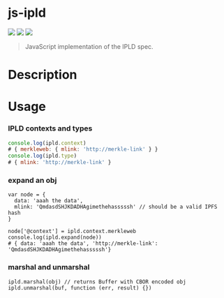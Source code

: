 js-ipld
=======

[![](https://img.shields.io/badge/made%20by-Protocol%20Labs-blue.svg?style=flat-square)](http://ipn.io) [![](https://img.shields.io/badge/project-IPFS-blue.svg?style=flat-square)](http://ipfs.io/) [![](https://img.shields.io/badge/freenode-%23ipfs-blue.svg?style=flat-square)](http://webchat.freenode.net/?channels=%23ipfs)

> JavaScript implementation of the IPLD spec.

# Description

# Usage

### IPLD contexts and types

```JavaScript
console.log(ipld.context)
# { merkleweb: { mlink: 'http://merkle-link' } }
console.log(ipld.type)
# { mlink: 'http://merkle-link' }
```

### expand an obj

```
var node = {
  data: 'aaah the data',
  mlink: 'QmdasdSHJKDADHAgimethehasssssh' // should be a valid IPFS hash
}

node['@context'] = ipld.context.merkleweb
console.log(ipld.expand(node))
# { data: 'aaah the data', 'http://merkle-link': 'QmdasdSHJKDADHAgimethehasssssh'}
```

### marshal and unmarshal

```
ipld.marshal(obj) // returns Buffer with CBOR encoded obj
ipld.unmarshal(buf, function (err, result) {})
```


